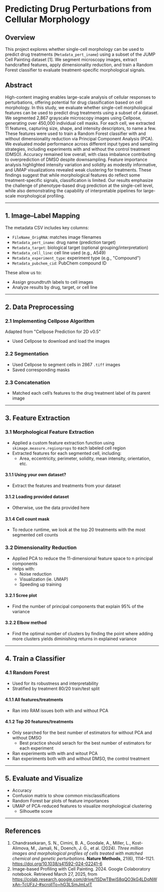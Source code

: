 # Predicting Drug Perturbations from Cellular Morphology

## Overview
This project explores whether single-cell morphology can be used to predict drug treatments (`Metadata_pert_iname`) using a subset of the JUMP Cell Painting dataset [1]. We segment microscopy images, extract handcrafted features, apply dimensionality reduction, and train a Random Forest classifier to evaluate treatment-specific morphological signals.

## Abstract
High-content imaging enables large-scale analysis of cellular responses to perturbations, offering potential
for drug classification based on cell morphology. In this study, we evaluate whether single-cell morphological
features can be used to predict drug treatments using a subset of a dataset. We segmented 2,867 grayscale
microscopy images using Cellpose, generating over 450,000 individual cell masks. For each cell, we extracted 11
features, capturing size, shape, and intensity descriptors, to name a few. These features were used to train a
Random Forest classifier with and without dimensionality reduction via Principal Component Analysis (PCA).
We evaluated model performance across different input types and sampling strategies, including experiments with
and without the control treatment (DMSO). Accuracy remained low overall, with class imbalance contributing
to overprediction of DMSO despite downsampling. Feature importance analysis highlighted intensity variation
and solidity as modestly informative, and UMAP visualizations revealed weak clustering for treatments. These
findings suggest that while morphological features do reflect some treatment-specific signals, classification is
limited. Our results emphasize the challenge of phenotype-based drug prediction at the single-cell level, while
also demonstrating the capability of interpretable pipelines for large-scale morphological profiling.


---

## 1. Image–Label Mapping

The metadata CSV includes key columns:
- `FileName_OrigRNA`: matches image filenames
- `Metadata_pert_iname`: drug name (prediction target)
- `Metadata_target`: biological target (optional grouping/interpretation)
- `Metadata_cell_line`: cell line used (e.g., A549)
- `Metadata_experiment_type`: experiment type (e.g., "Compound")
- `Metadata_pubchem_cid`: PubChem compound ID

These allow us to:
- Assign groundtruth labels to cell images
- Analyze results by drug, target, or cell line

---

## 2. Data Preprocessing

### 2.1 Implementing Cellpose Algorithm
Adapted from "Cellpose Prediction for 2D v0.5"
- Used Cellpose to download and load the images
  
### 2.2 Segmentation
- Used Cellpose to segment cells in 2867 `.tiff` images
- Saved corresponding masks

### 2.3 Concatenation
- Matched each cell’s features to the drug treatment label of its parent image

---

## 3. Feature Extraction

### 3.1 Morphological Feature Extraction
- Applied a custom feature extraction function using `skimage.measure.regionprops` to each labeled cell region
- Extracted features for each segmented cell, including:
  - Area, eccentricity, perimeter, solidity, mean intensity, orientation, etc.
#### 3.1.1 Using your own dataset?
- Extract the features and treatments from your dataset
#### 3.1.2 Loading provided dataset
- Otherwise, use the data provided here
#### 3.1.4 Cell count mask
- To reduce runtime, we look at the top 20 treatments with the most segmented cell counts

### 3.2 Dimensionality Reduction
- Applied PCA to reduce the 11-dimensional feature space to n principal components
- Helps with:
  - Noise reduction
  - Visualization (ie. UMAP)
  - Speeding up training
#### 3.2.1 Scree plot
- Find the number of principal components that explain 95% of the variance
#### 3.2.2 Elbow method
- Find the optimal number of clusters by finding the point where adding more clusters yields diminishing returns in explained variance
---

## 4. Train a Classifier

### 4.1 Random Forest
- Used for its robustness and interpretability
- Stratified by treatment 80/20 train/test split

#### 4.1.1 All features/treatments
- Ran into RAM issues both with and without PCA

#### 4.1.2 Top 20 features/treatments
- Only searched for the best number of estimators for without PCA and without DMSO
  - Best practice should serach for the best number of estimators for each experiment
- Ran experiments with with and witout PCA
- Ran experiments both with and without DMSO, the control treatment
---

## 5. Evaluate and Visualize
- Accuracy
- Confusion matrix to show common misclassifications
- Random Forest bar plots of feature importances 
- UMAP of PCA-reduced features to visualize morphological clustering
  - Silhouette score

---
## References
1. Chandrasekaran, S. N., Cimini, B. A., Goodale, A., Miller, L., Kost-Alimova, M., Jamali, N., Doench, J. G., et al. (2024). *Three million images and morphological profiles of cells treated with matched chemical and genetic perturbations*. **Nature Methods**, 21(6), 1114–1121. https://doi.org/10.1038/s41592-024-02241-6
2. Image-based Profiling with Cell Painting. 2024. Google Colaboratory notebook. Retrieved March 27, 2025, from https://colab.research.google.com/drive/1SDwTBwiS8qQO3kG4LDqNWxAn-TcUFzJ-#scrollTo=hG3LSmJmLylT
